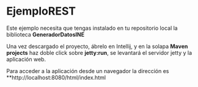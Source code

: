 # EjemploREST
Este ejemplo necesita que tengas instalado en tu repositorio local la biblioteca __GeneradorDatosINE__

Una vez descargado el proyecto, ábrelo en Intellij, y en la solapa **Maven projects** haz doble click sobre **jetty:run**, se levantará el servidor jetty y la aplicación web.
 
 Para acceder a la aplicación desde un navegador la dirección es **http://localhost:8080/html/index.html